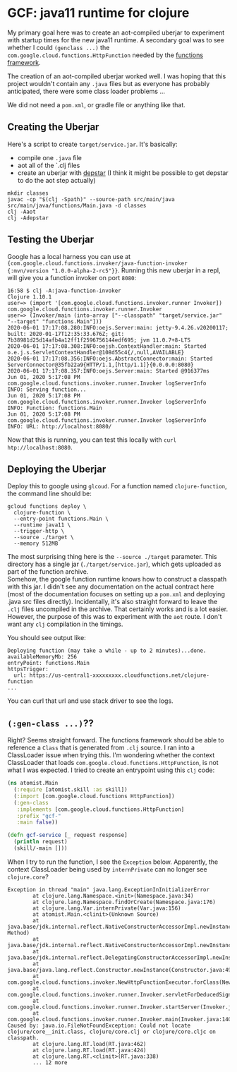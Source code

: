 # GCF: java11 runtime for clojure

My primary goal here was to create an aot-compiled uberjar to experiment with startup times for the new java11 runtime.
A secondary goal was to see whether I could `(genclass ...)` the `com.google.cloud.functions.HttpFunction` needed by
the [functions framework][functions-framework-api].

The creation of an aot-compiled uberjar worked well.  I was hoping that this project wouldn't contain any `.java` files
but as everyone has probably anticipated, there were some class loader problems ...

We did not need a `pom.xml`, or gradle file or anything like that.

## Creating the Uberjar

Here's a script to create `target/service.jar`.  It's basically:

* compile one `.java` file
* aot all of the `.clj files
* create an uberjar with [depstar][depstar] (I think it might be possible to get depstar to do the aot step actually)

```shell script
mkdir classes
javac -cp "$(clj -Spath)" --source-path src/main/java src/main/java/functions/Main.java -d classes
clj -Aaot
clj -Adepstar
```

## Testing the Uberjar

Google has a local harness you can use at `{com.google.cloud.functions.invoker/java-function-invoker {:mvn/version "1.0.0-alpha-2-rc5"}}`.
Running this new uberjar in a repl, will give you a function invoker on port `8080`:

```
16:58 $ clj -A:java-function-invoker
Clojure 1.10.1
user=> (import '[com.google.cloud.functions.invoker.runner Invoker])
com.google.cloud.functions.invoker.runner.Invoker
user=> (Invoker/main (into-array ["--classpath" "target/service.jar" "--target" "functions.Main"]))
2020-06-01 17:17:08.280:INFO:oejs.Server:main: jetty-9.4.26.v20200117; built: 2020-01-17T12:35:33.676Z; git: 7b38981d25d14afb4a12ff1f2596756144edf695; jvm 11.0.7+8-LTS
2020-06-01 17:17:08.308:INFO:oejsh.ContextHandler:main: Started o.e.j.s.ServletContextHandler@108d55c4{/,null,AVAILABLE}
2020-06-01 17:17:08.356:INFO:oejs.AbstractConnector:main: Started ServerConnector@35fb22a9{HTTP/1.1,[http/1.1]}{0.0.0.0:8080}
2020-06-01 17:17:08.357:INFO:oejs.Server:main: Started @916377ms
Jun 01, 2020 5:17:08 PM com.google.cloud.functions.invoker.runner.Invoker logServerInfo
INFO: Serving function...
Jun 01, 2020 5:17:08 PM com.google.cloud.functions.invoker.runner.Invoker logServerInfo
INFO: Function: functions.Main
Jun 01, 2020 5:17:08 PM com.google.cloud.functions.invoker.runner.Invoker logServerInfo
INFO: URL: http://localhost:8080/
```

Now that this is running, you can test this locally with `curl htp://localhost:8080`.

## Deploying the Uberjar

Deploy this to google using `glcoud`.  For a function named `clojure-function`, 
the command line should be:

```shell script
gcloud functions deploy \ 
  clojure-function \
  --entry-point functions.Main \
  --runtime java11 \
  --trigger-http \
  --source ./target \
  --memory 512MB
```

The most surprising thing here is the `--source ./target` parameter.  This directory has a single 
jar (`./target/service.jar`), which gets uploaded as part of the function archive.  
Somehow, the google function runtime knows 
how to construct a classpath with this jar.  I didn't see any documentation on the actual contract here (most of 
the documentation focuses on setting up a `pom.xml` and deploying .java src files directly).  Incidentally, it's also 
straight forward to leave the `.clj` files uncompiled in the archive.  That certainly works and is 
a lot easier.  However, the purpose of this was to experiment with the `aot` route.  I don't want any `clj` compilation
in the timings.

You should see output like:

```shell script
Deploying function (may take a while - up to 2 minutes)...done.
availableMemoryMb: 256
entryPoint: functions.Main
httpsTrigger:
  url: https://us-central1-xxxxxxxxx.cloudfunctions.net/clojure-function
...
```

You can curl that url and use stack driver to see the logs.

## `(:gen-class ...)`??

Right?  Seems straight forward.  The functions framework should be able to reference a `Class` 
that is generated from `.clj` source.  I ran 
into a ClassLoader issue when trying this.  I'm wondering whether the context ClassLoader 
that loads `com.google.cloud.functions.HttpFunction`, is not what I was expected.  I tried to
create an entrypoint using this `clj` code:

```clojure
(ns atomist.Main
  (:require [atomist.skill :as skill])
  (:import [com.google.cloud.functions HttpFunction])
  (:gen-class
   :implements [com.google.cloud.functions.HttpFunction]
   :prefix "gcf-"
   :main false))

(defn gcf-service [_ request response]
  (println request)
  (skill/-main []))
```

When I try to run the function, I see the `Exception` below.  Apparently, the context 
ClassLoader being used by `internPrivate` can no longer see `clojure.core`?

```
Exception in thread "main" java.lang.ExceptionInInitializerError
        at clojure.lang.Namespace.<init>(Namespace.java:34)
        at clojure.lang.Namespace.findOrCreate(Namespace.java:176)
        at clojure.lang.Var.internPrivate(Var.java:156)
        at atomist.Main.<clinit>(Unknown Source)
        at java.base/jdk.internal.reflect.NativeConstructorAccessorImpl.newInstance0(Native Method)
        at java.base/jdk.internal.reflect.NativeConstructorAccessorImpl.newInstance(NativeConstructorAccessorImpl.java:62)
        at java.base/jdk.internal.reflect.DelegatingConstructorAccessorImpl.newInstance(DelegatingConstructorAccessorImpl.java:45)
        at java.base/java.lang.reflect.Constructor.newInstance(Constructor.java:490)
        at com.google.cloud.functions.invoker.NewHttpFunctionExecutor.forClass(NewHttpFunctionExecutor.java:51)
        at com.google.cloud.functions.invoker.runner.Invoker.servletForDeducedSignatureType(Invoker.java:358)
        at com.google.cloud.functions.invoker.runner.Invoker.startServer(Invoker.java:290)
        at com.google.cloud.functions.invoker.runner.Invoker.main(Invoker.java:140)
Caused by: java.io.FileNotFoundException: Could not locate clojure/core__init.class, clojure/core.clj or clojure/core.cljc on classpath.
        at clojure.lang.RT.load(RT.java:462)
        at clojure.lang.RT.load(RT.java:424)
        at clojure.lang.RT.<clinit>(RT.java:338)
        ... 12 more

```

[pack.alpha]: https://github.com/juxt/pack.alpha
[first.java]: https://cloud.google.com/functions/docs/first-java
[depstar]: https://github.com/seancorfield/depstar
[functions-framework-api]: https://javadoc.io/doc/com.google.cloud.functions/functions-framework-api/latest/index.html
[api]: https://mvnrepository.com/artifact/com.google.cloud.functions/functions-framework-api/1.0.1
[java-11-for-cloud-functions]: https://developers.googleblog.com/2020/05/java-11-for-cloud-functions.html